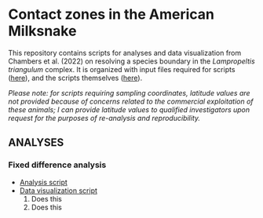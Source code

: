 # Contact zones in the American Milksnake
This repository contains scripts for analyses and data visualization from Chambers et al. (2022) on resolving a species boundary in the *Lampropeltis triangulum* complex. It is organized with input files required for scripts ([here](LINK_HERE)), and the scripts themselves ([here](LINK_HERE)).

*Please note: for scripts requiring sampling coordinates, latitude values are not provided because of concerns related to the commercial exploitation of these animals; I can provide latitude values to qualified investigators upon request for the purposes of re-analysis and reproducibility.*

## ANALYSES

### Fixed difference analysis
* [Analysis script](LINK_HERE)
* [Data visualization script](LINK_HERE)
    1. Does this
    2. Does this
